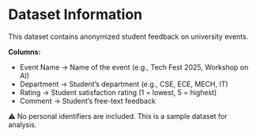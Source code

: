 # Dataset Information

This dataset contains anonymized student feedback on university events.

**Columns:**
- Event Name → Name of the event (e.g., Tech Fest 2025, Workshop on AI)
- Department → Student’s department (e.g., CSE, ECE, MECH, IT)
- Rating → Student satisfaction rating (1 = lowest, 5 = highest)
- Comment → Student’s free-text feedback

⚠️ No personal identifiers are included. This is a sample dataset for analysis.

